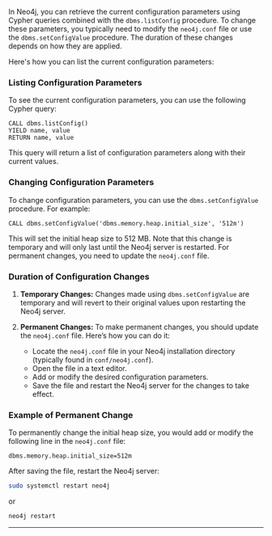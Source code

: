 In Neo4j, you can retrieve the current configuration parameters using Cypher queries combined with the `dbms.listConfig` procedure. To change these parameters, you typically need to modify the `neo4j.conf` file or use the `dbms.setConfigValue` procedure. The duration of these changes depends on how they are applied.

Here's how you can list the current configuration parameters:

### Listing Configuration Parameters

To see the current configuration parameters, you can use the following Cypher query:

```cypher
CALL dbms.listConfig()
YIELD name, value
RETURN name, value
```

This query will return a list of configuration parameters along with their current values.

### Changing Configuration Parameters

To change configuration parameters, you can use the `dbms.setConfigValue` procedure. For example:

```cypher
CALL dbms.setConfigValue('dbms.memory.heap.initial_size', '512m')
```

This will set the initial heap size to 512 MB. Note that this change is temporary and will only last until the Neo4j server is restarted. For permanent changes, you need to update the `neo4j.conf` file.

### Duration of Configuration Changes

1. **Temporary Changes:** Changes made using `dbms.setConfigValue` are temporary and will revert to their original values upon restarting the Neo4j server.

2. **Permanent Changes:** To make permanent changes, you should update the `neo4j.conf` file. Here’s how you can do it:
   - Locate the `neo4j.conf` file in your Neo4j installation directory (typically found in `conf/neo4j.conf`).
   - Open the file in a text editor.
   - Add or modify the desired configuration parameters.
   - Save the file and restart the Neo4j server for the changes to take effect.

### Example of Permanent Change

To permanently change the initial heap size, you would add or modify the following line in the `neo4j.conf` file:

```plaintext
dbms.memory.heap.initial_size=512m
```

After saving the file, restart the Neo4j server:

```sh
sudo systemctl restart neo4j
```

or

```sh
neo4j restart
```

--------------------------------------------

